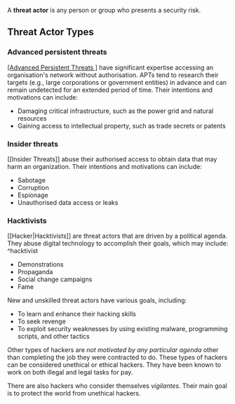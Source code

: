  A **threat actor** is any person or group who presents a security risk. 
 
## Threat Actor Types

### Advanced persistent threats

[[Advanced Persistent Threats ]](APTs) have significant expertise accessing an organisation's network without authorisation. APTs tend to research their targets (e.g., large corporations or government entities)  in advance and can remain undetected for an extended period of time. Their intentions and motivations can include:

- Damaging critical infrastructure, such as the power grid and natural resources
- Gaining access to intellectual property, such as trade secrets or patents

### Insider threats

[[Insider Threats]] abuse their authorised access to obtain data that may harm an organization. Their intentions and motivations can include: 

- Sabotage
- Corruption
- Espionage
- Unauthorised data access or leaks 

### Hacktivists

[[Hacker|Hacktivists]] are threat actors that are driven by a political agenda. They abuse digital technology to accomplish their goals, which may include:  ^hacktivist

- Demonstrations 
- Propaganda
- Social change campaigns
- Fame


New and unskilled threat actors have various goals, including: 

- To learn and enhance their hacking skills
- To seek revenge
- To exploit security weaknesses by using existing malware, programming scripts, and other tactics 

Other types of hackers are *not motivated by any particular agenda* other than completing the job they were contracted to do. These types of hackers can be considered unethical or ethical hackers. They have been known to work on both illegal and legal tasks for pay.

There are also hackers who consider themselves *vigilantes*. Their main goal is to protect the world from unethical hackers.